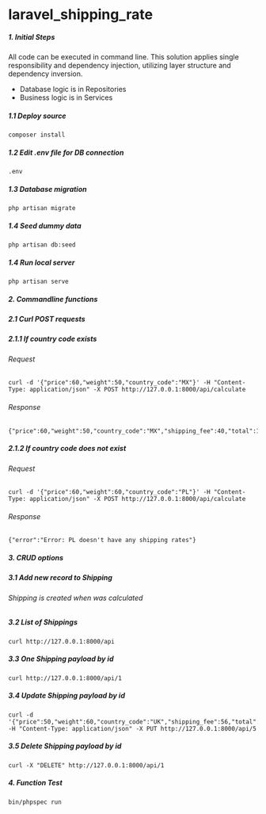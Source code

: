 # laravel_shipping_rate

##### 1. Initial Steps

All code can be executed in command line. This solution applies single responsibility and dependency injection, 
utilizing layer structure and dependency inversion.
 
- Database logic is in Repositories
- Business logic is in Services


##### 1.1 Deploy source 
```
composer install
```

##### 1.2 Edit .env file for DB connection 
```
.env
```

##### 1.3 Database migration 
```
php artisan migrate
```

##### 1.4 Seed dummy data 
```
php artisan db:seed
```

##### 1.4 Run local server 
```
php artisan serve
```


##### 2. Commandline functions

##### 2.1 Curl POST requests

##### 2.1.1 If country code exists
###### Request
```
curl -d '{"price":60,"weight":50,"country_code":"MX"}' -H "Content-Type: application/json" -X POST http://127.0.0.1:8000/api/calculate
```
###### Response
```
{"price":60,"weight":50,"country_code":"MX","shipping_fee":40,"total":100}
```

##### 2.1.2 If country code does not exist
###### Request
```
curl -d '{"price":60,"weight":60,"country_code":"PL"}' -H "Content-Type: application/json" -X POST http://127.0.0.1:8000/api/calculate

```
###### Response
```
{"error":"Error: PL doesn't have any shipping rates"}
```

##### 3. CRUD options


##### 3.1 Add new record to Shipping

###### Shipping is created when was calculated


##### 3.2 List of Shippings
```
curl http://127.0.0.1:8000/api
```

##### 3.3 One Shipping payload by id
```
curl http://127.0.0.1:8000/api/1
```

##### 3.4 Update Shipping payload by id
```
curl -d '{"price":50,"weight":60,"country_code":"UK","shipping_fee":56,"total":106}' -H "Content-Type: application/json" -X PUT http://127.0.0.1:8000/api/5
```

##### 3.5 Delete Shipping payload by id
```
curl -X "DELETE" http://127.0.0.1:8000/api/1
```

##### 4. Function Test 
```
bin/phpspec run
```
